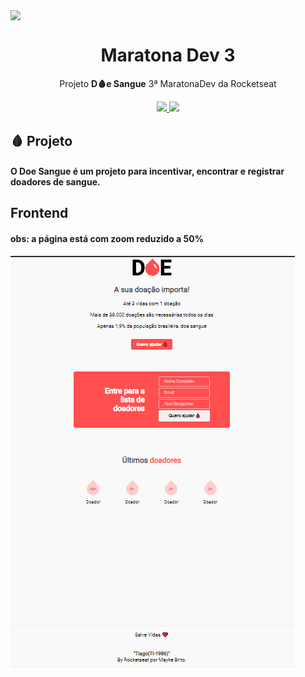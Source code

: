 <img src="./Wallpapers/computer-vector.svg" align="center"></img>
<h1 align="center">Maratona Dev 3</h1>
<p align="center">Projeto <strong>D🩸e Sangue</strong> 3ª  MaratonaDev da Rocketseat</p>
<p align="center">

  </a>
    <a aria-label="Dias" href="https://rocketseat.com.br/maratonadev/aulas/3.0?aula=1">
    <img src="https://img.shields.io/badge/Dia-1%20de%203-orange"></img>
  </a>
  
  <a aria-label="Repo Size" href="README.md">
  	<img src="https://img.shields.io/github/repo-size/LeoGHz/DoeSangue.svg"></img>
  </a>

## 🩸 Projeto

#### O Doe Sangue é um projeto para incentivar, encontrar e registrar doadores de sangue.

## Frontend

#### obs: a página está com zoom reduzido a 50%
<img align="center" src="./Wallpapers/frontend.png"></img>
